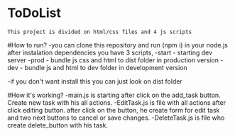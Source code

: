 # ToDoList

    This project is divided on html/css files and 4 js scripts

#How to run?
-you can clone this repository and run (npm i) in your node.js
after instalation dependencies you have 3 scripts,
-start - starting dev server
-prod - bundle js css and html to dist folder in production version
-dev - bundle js and html to dev folder in development version

-if you don't want install this you can just look on dist folder

#How it's working?
-main.js is starting after click on the add_task button. Create new task with his all actions.
-EditTask.js is file with all actions after click editing button. after click on the button, he create form for edit task and two next buttons to cancel or save changes.
-DeleteTask.js is file who create delete_button with his task.
